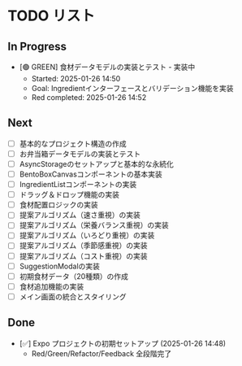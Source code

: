 # TODO リスト

## In Progress
- [🟢 GREEN] 食材データモデルの実装とテスト - 実装中
  - Started: 2025-01-26 14:50
  - Goal: Ingredientインターフェースとバリデーション機能を実装
  - Red completed: 2025-01-26 14:52

## Next
- [ ] 基本的なプロジェクト構造の作成
- [ ] お弁当箱データモデルの実装とテスト
- [ ] AsyncStorageのセットアップと基本的な永続化
- [ ] BentoBoxCanvasコンポーネントの基本実装
- [ ] IngredientListコンポーネントの実装
- [ ] ドラッグ＆ドロップ機能の実装
- [ ] 食材配置ロジックの実装
- [ ] 提案アルゴリズム（速さ重視）の実装
- [ ] 提案アルゴリズム（栄養バランス重視）の実装
- [ ] 提案アルゴリズム（いろどり重視）の実装
- [ ] 提案アルゴリズム（季節感重視）の実装
- [ ] 提案アルゴリズム（コスト重視）の実装
- [ ] SuggestionModalの実装
- [ ] 初期食材データ（20種類）の作成
- [ ] 食材追加機能の実装
- [ ] メイン画面の統合とスタイリング

## Done
- [✅] Expo プロジェクトの初期セットアップ (2025-01-26 14:48)
  - Red/Green/Refactor/Feedback 全段階完了